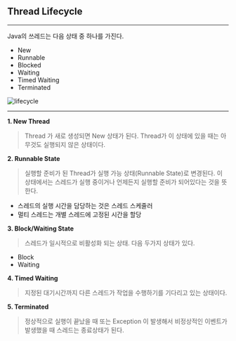 ## Thread Lifecycle

---

Java의 쓰레드는 다음 상태 중 하나를 가진다.

- New
- Runnable
- Blocked
- Waiting
- Timed Waiting
- Terminated

![lifecycle](https://media.geeksforgeeks.org/wp-content/uploads/threadLifeCycle.jpg)

---

**1. New Thread**

> Thread 가 새로 생성되면 New 상태가 된다. Thread가 이 상태에 있을 때는 아무것도 실행되지 않은 상태이다.

**2. Runnable State**

> 실행할 준비가 된 Thread가 실행 가능 상태(Runnable State)로 변경된다. 이 상태에서는 스레드가
> 실행 중이거나 언제든지 실행할 준비가 되어있다는 것을 뜻한다.

- 스레드의 실행 시간을 담당하는 것은 스레드 스케줄러
- 멀티 스레드는 개별 스레드에 고정된 시간을 할당

**3. Block/Waiting State**

> 스레드가 일시적으로 비활성화 되는 상태. 다음 두가지 상태가 있다.
- Block
- Waiting

**4. Timed Waiting**

> 지정된 대기시간까지 다른 스레드가 작업을 수행하기를 기다리고 있는 상태이다.

**5. Terminated**

> 정상적으로 실행이 끝났을 때 또는 Exception 이 발생해서 비정상적인 이벤트가 발생했을 때 스레드는 종료상태가 된다.




